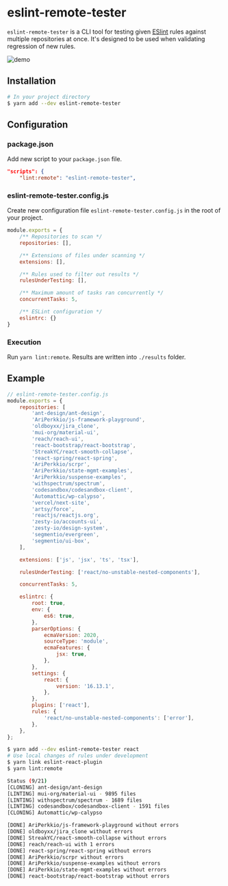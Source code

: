 # eslint-remote-tester

`eslint-remote-tester` is a CLI tool for testing given [ESlint](https://github.com/eslint/eslint) rules against multiple repositories at once. It's designed to be used when validating regression of new rules.


![demo](https://github.com/AriPerkkio/eslint-remote-tester/blob/master/media/cli.png)

## Installation
```sh
# In your project directory
$ yarn add --dev eslint-remote-tester
```

## Configuration
### package.json
Add new script to your `package.json` file.
```json
"scripts": {
    "lint:remote": "eslint-remote-tester",
```

### eslint-remote-tester.config.js
Create new configuration file `eslint-remote-tester.config.js` in the root of your project.
```js
module.exports = {
    /** Repositories to scan */
    repositories: [],

    /** Extensions of files under scanning */
    extensions: [],

    /** Rules used to filter out results */
    rulesUnderTesting: [],

    /** Maximum amount of tasks ran concurrently */
    concurrentTasks: 5,

    /** ESLint configuration */
    eslintrc: {}
}
```

### Execution
Run `yarn lint:remote`. Results are written into `./results` folder.

## Example
```js
// eslint-remote-tester.config.js
module.exports = {
    repositories: [
        'ant-design/ant-design',
        'AriPerkkio/js-framework-playground',
        'oldboyxx/jira_clone',
        'mui-org/material-ui',
        'reach/reach-ui',
        'react-bootstrap/react-bootstrap',
        'StreakYC/react-smooth-collapse',
        'react-spring/react-spring',
        'AriPerkkio/scrpr',
        'AriPerkkio/state-mgmt-examples',
        'AriPerkkio/suspense-examples',
        'withspectrum/spectrum',
        'codesandbox/codesandbox-client',
        'Automattic/wp-calypso',
        'vercel/next-site',
        'artsy/force',
        'reactjs/reactjs.org',
        'zesty-io/accounts-ui',
        'zesty-io/design-system',
        'segmentio/evergreen',
        'segmentio/ui-box',
    ],

    extensions: ['js', 'jsx', 'ts', 'tsx'],

    rulesUnderTesting: ['react/no-unstable-nested-components'],

    concurrentTasks: 5,

    eslintrc: {
        root: true,
        env: {
            es6: true,
        },
        parserOptions: {
            ecmaVersion: 2020,
            sourceType: 'module',
            ecmaFeatures: {
                jsx: true,
            },
        },
        settings: {
            react: {
                version: '16.13.1',
            },
        },
        plugins: ['react'],
        rules: {
            'react/no-unstable-nested-components': ['error'],
        },
    },
};
```

```sh
$ yarn add --dev eslint-remote-tester react
# Use local changes of rules under development
$ yarn link eslint-react-plugin
$ yarn lint:remote

Status (9/21)
[CLONING] ant-design/ant-design
[LINTING] mui-org/material-ui - 9895 files
[LINTING] withspectrum/spectrum - 1689 files
[LINTING] codesandbox/codesandbox-client - 1591 files
[CLONING] Automattic/wp-calypso

[DONE] AriPerkkio/js-framework-playground without errors
[DONE] oldboyxx/jira_clone without errors
[DONE] StreakYC/react-smooth-collapse without errors
[DONE] reach/reach-ui with 1 errors
[DONE] react-spring/react-spring without errors
[DONE] AriPerkkio/scrpr without errors
[DONE] AriPerkkio/suspense-examples without errors
[DONE] AriPerkkio/state-mgmt-examples without errors
[DONE] react-bootstrap/react-bootstrap without errors
```